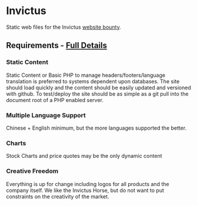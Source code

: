 Invictus
========

Static web files for the Invictus [website bounty](https://bitsharestalk.org/index.php?topic=1742.0).


## Requirements - [Full Details](https://bitsharestalk.org/index.php?topic=1742.0)

### Static Content
 Static Content or Basic PHP to manage headers/footers/language translation is preferred to systems dependent upon databases.  The site should load quickly and the content should be easily updated and versioned with github.  To test/deploy the site should be as simple as a git pull into the document root of a PHP enabled server.

### Multiple Language Support
Chinese + English minimum, but the more languages supported the better.

### Charts
Stock Charts and price quotes may be the only dynamic content

### Creative Freedom
Everything is up for change including logos for all products and the company itself.  We like the Invictus Horse, but do not want to put constraints on the creativity of the market.
